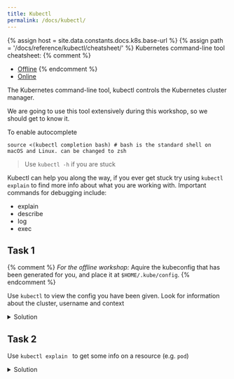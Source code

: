 ```yaml
---
title: Kubectl
permalink: /docs/kubectl/
---
```


{% assign host = site.data.constants.docs.k8s.base-url %}
{% assign path = '/docs/reference/kubectl/cheatsheet/' %}
Kubernetes command-line tool cheatsheet:
{% comment %}
* [Offline]({{host.offline}}{{path}})
{% endcomment %}
* [Online]({{host.online}}{{path}})


The Kubernetes command-line tool, kubectl controls the Kubernetes cluster manager.

We are going to use this tool extensively during this workshop, so we should get to know it.

To enable autocomplete

`source <(kubectl completion bash) # bash is the standard shell on macOS and Linux. can be changed to zsh`

> Use `kubectl -h` if you are stuck

Kubectl can help you along the way, if you ever get stuck try using `kubectl explain`
to find more info about what you are working with.
Important commands for debugging include:
- explain
- describe
- log
- exec


## Task 1

{% comment %}
*For the offline workshop:* Aquire the kubeconfig that has been generated for you, and place it at `$HOME/.kube/config`.
{% endcomment %}

Use `kubectl` to view the config you have been given. Look for information about the cluster, username and context

<details>
 <summary>Solution</summary>
 <div markdown="1">

### Solution: View Config

- `kubectl config view`

 </div>
</details>  


## Task 2

Use `kubectl explain ` to get some info on a resource (e.g. `pod`)

<details>
 <summary>Solution</summary>
 <div markdown="1">

### Solution: View Config

- `kubectl explain service`

 </div>
</details>  